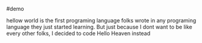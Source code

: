 #demo


hellow world is the first programing language folks wrote in any programing language they just started learning. But just because I dont want to be like every other folks, I decided to code Hello Heaven instead
